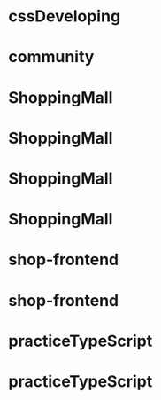 # cssDeveloping
# community
# ShoppingMall
# ShoppingMall
# ShoppingMall
# ShoppingMall
# shop-frontend
# shop-frontend
# practiceTypeScript
# practiceTypeScript
